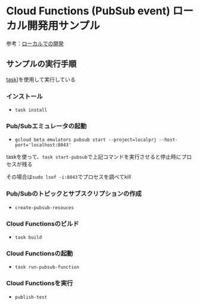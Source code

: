 # Cloud Functions (PubSub event) ローカル開発用サンプル

参考：[ローカルでの開発](https://cloud.google.com/functions/docs/local-development#functions-clone-sample-repository-go)

## サンプルの実行手順

[task](https://taskfile.dev/)]を使用して実行している

### インストール

- `task install`

### Pub/Subエミュレータの起動

- `gcloud beta emulators pubsub start --project=localprj --host-port='localhost:8043'`

taskを使って、`task start-pubsub`で上記コマンドを実行させると停止時にプロセスが残る

その場合は`sudo lsof -i:8043`でプロセスを調べてkill

### Pub/Subのトピックとサブスクリプションの作成

- `create-pubsub-resouces`

### Cloud Functionsのビルド

- `task build`

### Cloud Functionsの起動

- `task run-pubsub-function`

### Cloud Functionsを実行

- `publish-test`
